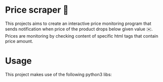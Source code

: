 # Price scraper :money_with_wings:

This projects aims to create an interactive price monitoring program that sends notification when price of the product drops below given value :envelope:. Prices are monitoring by checking content of specific html tags that contain price amount.

# Usage

This project makes use of the following python3 libs:
